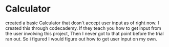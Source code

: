 # Calculator
created a basic Calculator that dosn't accept user input as of right now.
I created this through codecademy. If they teach you how to get input from the user
involving this project, Then I never got to that point before the trial ran out.
So i figured I would figure out how to get user input on my own.
